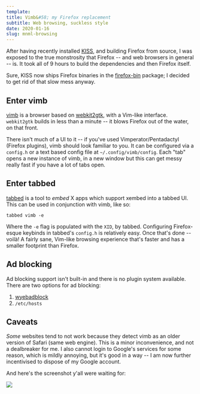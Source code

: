 ```yaml
---
template:
title: Vimb&#58; my Firefox replacement
subtitle: Web browsing, suckless style
date: 2020-01-16
slug: mnml-browsing
---
```



After having recently installed [KISS](https://getkiss.org), and
building Firefox from source, I was exposed to the true monstrosity that
Firefox -- and web browsers in general -- is. It took all of 9 hours to
build the dependencies and then Firefox itself.

Sure, KISS now ships Firefox binaries in the
[firefox-bin](https://github.com/kisslinux/repo/tree/master/extra/firefox-bin)
package; I decided to get rid of that slow mess anyway.

## Enter vimb

[vimb](https://fanglingsu.github.io/vimb/) is a browser based on
[webkit2gtk](https://webkitgtk.org/), with a Vim-like interface. 
`webkit2gtk` builds in less than a minute -- it blows Firefox out of
the water, on that front.

There isn't much of a UI to it -- if you've used Vimperator/Pentadactyl
(Firefox plugins), vimb should look familiar to you.
It can be configured via a `config.h` or a text based config file at
`~/.config/vimb/config`.
Each "tab" opens a new instance of vimb, in a new window but this can
get messy really fast if you have a lot of tabs open.

## Enter tabbed

[tabbed](https://tools.suckless.org/tabbed/) is a tool to _embed_ X apps
which support xembed into a tabbed UI. This can be used in conjunction
with vimb, like so:

```
tabbed vimb -e
```

Where the `-e` flag is populated with the `XID`, by tabbed. Configuring
Firefox-esque keybinds in tabbed's `config.h` is relatively easy. Once
that's done -- voilà! A fairly sane, Vim-like browsing experience that's
faster and has a smaller footprint than Firefox.

## Ad blocking

Ad blocking support isn't built-in and there is no plugin system
available. There are two options for ad blocking:

1. [wyebadblock](https://github.com/jun7/wyebadblock)
2. `/etc/hosts`

## Caveats

_Some_ websites tend to not work because they detect vimb as an older
version of Safari (same web engine). This is a minor inconvenience, and
not a dealbreaker for me. I also cannot login to Google's services for
some reason, which is mildly annoying, but it's good in a way -- I am now
further incentivised to dispose of my Google account.

And here's the screenshot y'all were waiting for:

![](https://x.icyphox.sh/d03i0.png)
